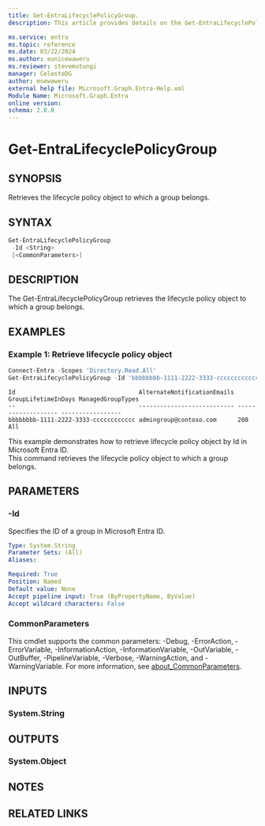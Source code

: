 ```yaml
---
title: Get-EntraLifecyclePolicyGroup.
description: This article provides details on the Get-EntraLifecyclePolicyGroup command.

ms.service: entra
ms.topic: reference
ms.date: 03/22/2024
ms.author: eunicewaweru
ms.reviewer: stevemutungi
manager: CelesteDG
author: msewaweru
external help file: Microsoft.Graph.Entra-Help.xml
Module Name: Microsoft.Graph.Entra
online version:
schema: 2.0.0
---
```


# Get-EntraLifecyclePolicyGroup

## SYNOPSIS

Retrieves the lifecycle policy object to which a group belongs.

## SYNTAX

```powershell
Get-EntraLifecyclePolicyGroup 
 -Id <String> 
 [<CommonParameters>]
```

## DESCRIPTION

The Get-EntraLifecyclePolicyGroup retrieves the lifecycle policy object to which a group belongs.

## EXAMPLES

### Example 1: Retrieve lifecycle policy object

```powershell
Connect-Entra -Scopes 'Directory.Read.All'
Get-EntraLifecyclePolicyGroup -Id 'bbbbbbbb-1111-2222-3333-cccccccccccc'
```

```output
Id                                   AlternateNotificationEmails GroupLifetimeInDays ManagedGroupTypes
--                                   --------------------------- ------------------- -----------------
bbbbbbbb-1111-2222-3333-cccccccccccc admingroup@contoso.com      200                 All
```

This example demonstrates how to retrieve lifecycle policy object by Id in Microsoft Entra ID.  
This command retrieves the lifecycle policy object to which a group belongs.

## PARAMETERS

### -Id

Specifies the ID of a group in Microsoft Entra ID.

```yaml
Type: System.String
Parameter Sets: (All)
Aliases:

Required: True
Position: Named
Default value: None
Accept pipeline input: True (ByPropertyName, ByValue)
Accept wildcard characters: False
```

### CommonParameters

This cmdlet supports the common parameters: -Debug, -ErrorAction, -ErrorVariable, -InformationAction, -InformationVariable, -OutVariable, -OutBuffer, -PipelineVariable, -Verbose, -WarningAction, and -WarningVariable. For more information, see [about_CommonParameters](https://go.microsoft.com/fwlink/?LinkID=113216).

## INPUTS

### System.String

## OUTPUTS

### System.Object

## NOTES

## RELATED LINKS
